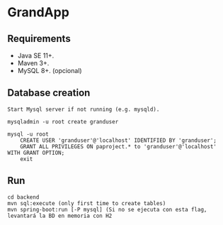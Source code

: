 # GrandApp

## Requirements

- Java SE 11+.
- Maven 3+.
- MySQL 8+. (opcional)

## Database creation

```
Start Mysql server if not running (e.g. mysqld).

mysqladmin -u root create granduser

mysql -u root
    CREATE USER 'granduser'@'localhost' IDENTIFIED BY 'granduser';
    GRANT ALL PRIVILEGES ON paproject.* to 'granduser'@'localhost' WITH GRANT OPTION;
    exit
```

## Run

```
cd backend
mvn sql:execute (only first time to create tables)
mvn spring-boot:run [-P mysql] (Si no se ejecuta con esta flag, levantará la BD en memoria con H2
```
